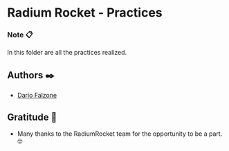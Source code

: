 #  Radium Rocket - Practices

### Note 📋

In this folder are all the practices realized.

## Authors ✒️

* [Dario Falzone](https://www.linkedin.com/in/darioflz/)

## Gratitude 🎁

* Many thanks to the RadiumRocket team for the opportunity to be a part. 🤓
